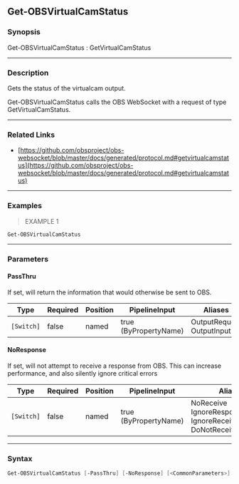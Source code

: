 Get-OBSVirtualCamStatus
-----------------------

### Synopsis
Get-OBSVirtualCamStatus : GetVirtualCamStatus

---

### Description

Gets the status of the virtualcam output.

Get-OBSVirtualCamStatus calls the OBS WebSocket with a request of type GetVirtualCamStatus.

---

### Related Links
* [https://github.com/obsproject/obs-websocket/blob/master/docs/generated/protocol.md#getvirtualcamstatus](https://github.com/obsproject/obs-websocket/blob/master/docs/generated/protocol.md#getvirtualcamstatus)

---

### Examples
> EXAMPLE 1

```PowerShell
Get-OBSVirtualCamStatus
```

---

### Parameters
#### **PassThru**
If set, will return the information that would otherwise be sent to OBS.

|Type      |Required|Position|PipelineInput        |Aliases                      |
|----------|--------|--------|---------------------|-----------------------------|
|`[Switch]`|false   |named   |true (ByPropertyName)|OutputRequest<br/>OutputInput|

#### **NoResponse**
If set, will not attempt to receive a response from OBS.
This can increase performance, and also silently ignore critical errors

|Type      |Required|Position|PipelineInput        |Aliases                                                                |
|----------|--------|--------|---------------------|-----------------------------------------------------------------------|
|`[Switch]`|false   |named   |true (ByPropertyName)|NoReceive<br/>IgnoreResponse<br/>IgnoreReceive<br/>DoNotReceiveResponse|

---

### Syntax
```PowerShell
Get-OBSVirtualCamStatus [-PassThru] [-NoResponse] [<CommonParameters>]
```
